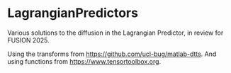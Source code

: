 # LagrangianPredictors
Various solutions to the diffusion in the Lagrangian Predictor, in review for FUSION 2025.

Using the transforms from https://github.com/ucl-bug/matlab-dtts.
And using functions from https://www.tensortoolbox.org.
